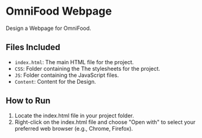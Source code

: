 # OmniFood Webpage
Design a Webpage for OmniFood.

## Files Included
- `index.html`: The main HTML file for the project.
- `CSS`: Folder containing the The stylesheets for the project.
- `JS`: Folder containing the JavaScript files.
- `Content`: Content for the Design.

## How to Run
1. Locate the index.html file in your project folder.
2. Right-click on the index.html file and choose "Open with" to select your preferred web browser (e.g., Chrome, Firefox).

